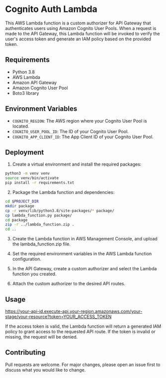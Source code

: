 # Cognito Auth Lambda

This AWS Lambda function is a custom authorizer for API Gateway that authenticates users using Amazon Cognito User Pools. When a request is made to the API Gateway, this Lambda function will be invoked to verify the user's access token and generate an IAM policy based on the provided token.

## Requirements

- Python 3.8
- AWS Lambda
- Amazon API Gateway
- Amazon Cognito User Pool
- Boto3 library

## Environment Variables

- `COGNITO_REGION`: The AWS region where your Cognito User Pool is located.
- `COGNITO_USER_POOL_ID`: The ID of your Cognito User Pool.
- `COGNITO_APP_CLIENT_ID`: The App Client ID of your Cognito User Pool.

## Deployment

1. Create a virtual environment and install the required packages:

```bash
python3 -m venv venv
source venv/bin/activate
pip install -r requirements.txt
```

2. Package the Lambda function and dependencies:

```bash
cd $PROJECT_DIR
mkdir package
cp -r venv/lib/python3.8/site-packages/* package/
cp lambda_function.py package/
cd package
zip -r ../lambda_function.zip .
cd ..
```

3. Create the Lambda function in AWS Management Console, and upload the lambda_function.zip file.

4. Set the required environment variables in the AWS Lambda function configuration.

5. In the API Gateway, create a custom authorizer and select the Lambda function you created.

6. Attach the custom authorizer to the desired API routes.

## Usage 

https://your-api-id.execute-api.your-region.amazonaws.com/your-stage/your-resource?token=YOUR_ACCESS_TOKEN


If the access token is valid, the Lambda function will return a generated IAM policy to grant access to the requested API route. If the token is invalid or missing, the request will be denied.

## Contributing

Pull requests are welcome. For major changes, please open an issue first to discuss what you would like to change.

